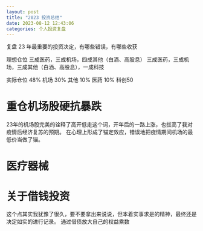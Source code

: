 ```yaml
---
layout: post
title: "2023 投资总结"
date: 2023-08-12 12:43:06
categories: 个人投资复盘
---
```


复盘 23 年最重要的投资决定，有哪些错误，有哪些收获

理想仓位
三成医药，三成机场，四成其他（白酒、高股息）
三成医药，三成机场，三成其他（白酒、高股息），一成科技

实际仓位
48% 机场
30% 其他
10% 医药
10% 科创50


# 重仓机场股硬抗暴跌
23年的机场股完美的诠释了高开低走这个词，开年后的一路上涨，也拔高了我对疫情后经济复苏的预期。
在心理上形成了锚定效应，错误地把疫情期间机场的最低价当做了锚。

# 医疗器械


# 关于借钱投资
这个点其实我犹豫了很久，要不要拿出来说说，但本着实事求是的精神，最终还是决定如实的进行记录。
通过借债放大自己的权益乘数

